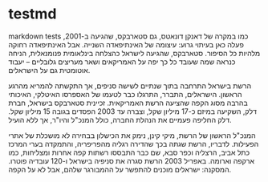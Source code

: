 # testmd
markdown tests
כמו במקרה של דאנקן דונאטס, גם סטארבקס, שהגיעה ב-2001, פעלה כאן בעיתוי גרוע: עיצומה של האינתיפאדה השנייה. אבל האינתיפאדה רחוקה מלהיות כל הסיפור. סטארבקס, שהגיעה לישראל כהצלחה בינלאומית פנומנאלית, הניחה כנראה שמה שעובד כל כך יפה על האמריקאים ושאר מעריצים גלובליים – יעבוד אוטומטית גם על הישראלים.

הרשת בישראל התרחבה בתוך שנתיים לשישה סניפים, אך התקשתה להמריא מהרגע הראשון. הישראלים, התברר, התרגלו כבר לטעמו של האספרסו האיטלקי, האיכותי בהרבה מסוג הקפה שהציעה הרשת האמריקאית. זכיינית סטארבקס בישראל, חברת דלק, השקיעה במיזם כ-17 מיליון שקל, וצברה עד 2003 הפסדים בגובה 15 מיליון שקל. 
דלק החליפה פעמיים את הנהלת החברה, כולל המנכ"ל והיו"ר, אך ללא הועיל.

המנכ"ל הראשון של הרשת, מיקי קינן, נימק את הכישלון בבחירה לא מושכלת של אתרי הפעילות. לדבריו, הרשת שגתה בכך שהדירה רגליה מהפריפריה, והתמקדה בערי המרכז כתל אביב, הרצליה וכפר סבא, שם כבר התבססו רשתות קפה אחרות ומצליחות, כמו ארקפה וארומה. באפריל 2003 הרשת סגרה את סניפיה בישראל ו-120 עובדיה פוטרו. המסקנה: ישראלים מוכנים להתפשר על ההמבורגר שלהם, אבל לא על הקפה.
